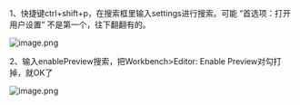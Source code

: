 1、快捷键ctrl+shift+p，在搜索框里输入settings进行搜索。可能 “首选项：打开用户设置” 不是第一个，往下翻翻有的。

![image.png](https://gitee.com/hxc8/images10/raw/master/img/202412021656279.png)


2、输入enablePreview搜索，把Workbench>Editor: Enable Preview对勾打掉，就OK了


![image.png](https://gitee.com/hxc8/images10/raw/master/img/202412021656074.png)
